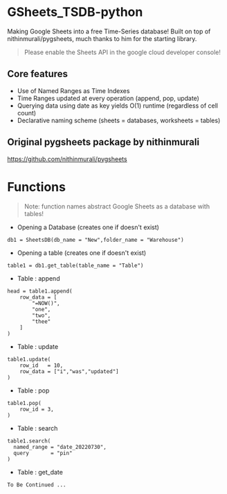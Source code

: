 # GSheets_TSDB-python
Making Google Sheets into a free Time-Series database! Built on top of nithinmurali/pygsheets, much thanks to him for the starting library.  

> Please enable the Sheets API in the google cloud developer console!

## Core features
- Use of Named Ranges as Time Indexes
- Time Ranges updated at every operation (append, pop, update)
- Querying data using date as key yields O(1) runtime (regardless of cell count) 
- Declarative naming scheme (sheets = databases, worksheets = tables)

## Original pygsheets package by nithinmurali
<https://github.com/nithinmurali/pygsheets>

# Functions
> Note: function names abstract Google Sheets as a database with tables!
- Opening a Database (creates one if doesn't exist)
```
db1 = SheetsDB(db_name = "New",folder_name = "Warehouse")
```

- Opening a table (creates one if doesn't exist)
```
table1 = db1.get_table(table_name = "Table")
```

- Table : append
```
head = table1.append(
    row_data = [
        "=NOW()",
        "one",
        "two",
        "thee"
    ]
)
```

- Table : update
```
table1.update(
    row_id   = 10,
    row_data = ["i","was","updated"]
)
```

- Table : pop
```
table1.pop(
    row_id = 3,
)
```

- Table : search 
```
table1.search(
  named_range = "date_20220730", 
  query       = "pin"
)
```

- Table : get_date 
```
To Be Continued ... 
```
